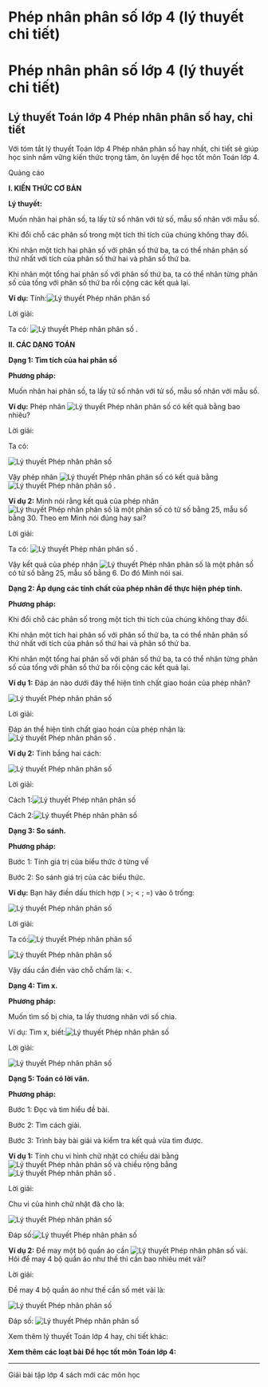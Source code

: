 # Phép nhân phân số lớp 4 (lý thuyết chi tiết)

# Phép nhân phân số lớp 4 (lý thuyết chi tiết)

## Lý thuyết Toán lớp 4 Phép nhân phân số hay, chi tiết

Với tóm tắt lý thuyết Toán lớp 4 Phép nhân phân số hay nhất, chi tiết sẽ giúp học sinh nắm vững kiến thức trọng tâm, ôn luyện để học tốt môn Toán lớp 4.

Quảng cáo

**I. KIẾN THỨC CƠ BẢN**

**Lý thuyết:**

Muốn nhân hai phân số, ta lấy tử số nhân với tử số, mẫu số nhân với mẫu số.

Khi đổi chỗ các phân số trong một tích thì tích của chúng không thay đổi.

Khi nhân một tích hai phân số với phân số thứ ba, ta có thể nhân phân số thứ nhất với tích của phân số thứ hai và phân số thứ ba.

Khi nhân một tổng hai phân số với phân số thứ ba, ta có thể nhân từng phân số của tống với phân số thứ ba rồi cộng các kết quả lại.

**Ví dụ:** Tính:![Lý thuyết Phép nhân phân số](https://vietjack.com/giai-toan-lop-4/images/ly-thuyet-phep-nhan-phan-so-95310.png)

Lời giải: 

Ta có: ![Lý thuyết Phép nhân phân số](https://vietjack.com/giai-toan-lop-4/images/ly-thuyet-phep-nhan-phan-so-95313.png) .

**II. CÁC DẠNG TOÁN**

**Dạng 1: Tìm tích của hai phân số**

**Phương pháp:**

Muốn nhân hai phân số, ta lấy tử số nhân với tử số, mẫu số nhân với mẫu số.

**Ví dụ:** Phép nhân ![Lý thuyết Phép nhân phân số](https://vietjack.com/giai-toan-lop-4/images/ly-thuyet-phep-nhan-phan-so-95315.png) có kết quả bằng bao nhiêu?

Lời giải: 

Ta có: 

![Lý thuyết Phép nhân phân số](https://vietjack.com/giai-toan-lop-4/images/ly-thuyet-phep-nhan-phan-so-95317.png)

Vậy phép nhân ![Lý thuyết Phép nhân phân số](https://vietjack.com/giai-toan-lop-4/images/ly-thuyet-phep-nhan-phan-so-95319.png) có kết quả bằng![Lý thuyết Phép nhân phân số](https://vietjack.com/giai-toan-lop-4/images/ly-thuyet-phep-nhan-phan-so-95321.png) .

**Ví dụ 2:** Minh nói rằng kết quả của phép nhân ![Lý thuyết Phép nhân phân số](https://vietjack.com/giai-toan-lop-4/images/ly-thuyet-phep-nhan-phan-so-95323.png) là một phân số có tử số bằng 25, mẫu số bằng 30. Theo em Minh nói đúng hay sai?

Lời giải: 

Ta có: ![Lý thuyết Phép nhân phân số](https://vietjack.com/giai-toan-lop-4/images/ly-thuyet-phep-nhan-phan-so-95325.png) .

Vậy kết quả của phép nhân ![Lý thuyết Phép nhân phân số](https://vietjack.com/giai-toan-lop-4/images/ly-thuyet-phep-nhan-phan-so-95327.png) là một phân số có tử số bằng 25, mẫu số bằng 6. Do đó Minh nói sai.

**Dạng 2: Áp dụng các tính chất của phép nhân để thực hiện phép tính.**

**Phương pháp:**

Khi đổi chỗ các phân số trong một tích thì tích của chúng không thay đổi.

Khi nhân một tích hai phân số với phân số thứ ba, ta có thể nhân phân số thứ nhất với tích của phân số thứ hai và phân số thứ ba.

Khi nhân một tổng hai phân số với phân số thứ ba, ta có thể nhân từng phân số của tống với phân số thứ ba rồi cộng các kết quả lại.

**Ví dụ 1:** Đáp án nào dưới đây thể hiện tính chất giao hoán của phép nhân? 

![Lý thuyết Phép nhân phân số](https://vietjack.com/giai-toan-lop-4/images/ly-thuyet-phep-nhan-phan-so-95329.png)

Lời giải:

Đáp án thể hiện tính chất giao hoán của phép nhân là: ![Lý thuyết Phép nhân phân số](https://vietjack.com/giai-toan-lop-4/images/ly-thuyet-phep-nhan-phan-so-95331.png) .

**Ví dụ 2:** Tính bắng hai cách: 

![Lý thuyết Phép nhân phân số](https://vietjack.com/giai-toan-lop-4/images/ly-thuyet-phep-nhan-phan-so-95333.png)

Lời giải:

Cách 1:![Lý thuyết Phép nhân phân số](https://vietjack.com/giai-toan-lop-4/images/ly-thuyet-phep-nhan-phan-so-95335.png)

Cách 2:![Lý thuyết Phép nhân phân số](https://vietjack.com/giai-toan-lop-4/images/ly-thuyet-phep-nhan-phan-so-95337.png)

**Dạng 3: So sánh.**

**Phương pháp:**

Bước 1: Tính giá trị của biểu thức ở từng vế

Bước 2: So sánh giá trị của các biểu thức.

**Ví dụ:** Bạn hãy điền dấu thích hợp ( >; < ; =) vào ô trống: 

![Lý thuyết Phép nhân phân số](https://vietjack.com/giai-toan-lop-4/images/ly-thuyet-phep-nhan-phan-so-95339.png)

Lời giải: 

Ta có:![Lý thuyết Phép nhân phân số](https://vietjack.com/giai-toan-lop-4/images/ly-thuyet-phep-nhan-phan-so-95341.png)

![Lý thuyết Phép nhân phân số](https://vietjack.com/giai-toan-lop-4/images/ly-thuyet-phep-nhan-phan-so-95347.png)

Vậy dấu cần điền vào chỗ chấm là: <. 

**Dạng 4: Tìm x.**

**Phương pháp:**

Muốn tìm số bị chia, ta lấy thương nhân với số chia.

Ví dụ: Tìm x, biết:![Lý thuyết Phép nhân phân số](https://vietjack.com/giai-toan-lop-4/images/ly-thuyet-phep-nhan-phan-so-95349.png)

Lời giải:

![Lý thuyết Phép nhân phân số](https://vietjack.com/giai-toan-lop-4/images/ly-thuyet-phep-nhan-phan-so-95351.png)

**Dạng 5: Toán có lời văn.**

**Phương pháp:**

Bước 1: Đọc và tìm hiểu đề bài.

Bước 2: Tìm cách giải.

Bước 3: Trình bày bài giải và kiểm tra kết quả vừa tìm được.

**Ví dụ 1:** Tính chu vi hình chữ nhật có chiều dài bằng ![Lý thuyết Phép nhân phân số](https://vietjack.com/giai-toan-lop-4/images/ly-thuyet-phep-nhan-phan-so-95353.png) và chiều rộng bằng ![Lý thuyết Phép nhân phân số](https://vietjack.com/giai-toan-lop-4/images/ly-thuyet-phep-nhan-phan-so-95355.png) .

Lời giải: 

Chu vi của hình chữ nhật đã cho là: 

![Lý thuyết Phép nhân phân số](https://vietjack.com/giai-toan-lop-4/images/ly-thuyet-phep-nhan-phan-so-95357.png)

Đáp số:![Lý thuyết Phép nhân phân số](https://vietjack.com/giai-toan-lop-4/images/ly-thuyet-phep-nhan-phan-so-95359.png)

**Ví dụ 2:** Để may một bộ quần áo cần ![Lý thuyết Phép nhân phân số](https://vietjack.com/giai-toan-lop-4/images/ly-thuyet-phep-nhan-phan-so-95361.png) vải. Hỏi để may 4 bộ quần áo như thế thì cần bao nhiêu mét vải?

Lời giải: 

Đề may 4 bộ quần áo như thế cần số mét vải là:

![Lý thuyết Phép nhân phân số](https://vietjack.com/giai-toan-lop-4/images/ly-thuyet-phep-nhan-phan-so-95363.png)

Đáp số: ![Lý thuyết Phép nhân phân số](https://vietjack.com/giai-toan-lop-4/images/ly-thuyet-phep-nhan-phan-so-95365.png)

Xem thêm lý thuyết Toán lớp 4 hay, chi tiết khác:

**Xem thêm các loạt bài Để học tốt môn Toán lớp 4:**

* * *

Giải bài tập lớp 4 sách mới các môn học
